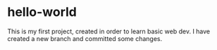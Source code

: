 # hello-world
This is my first project, created in order to learn basic web dev.
I have created a new branch and committed some changes.
